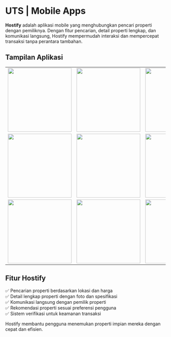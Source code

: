 # UTS | Mobile Apps  

**Hostify** adalah aplikasi mobile yang menghubungkan pencari properti dengan pemiliknya. Dengan fitur pencarian, detail properti lengkap, dan komunikasi langsung, Hostify mempermudah interaksi dan mempercepat transaksi tanpa perantara tambahan.  

## Tampilan Aplikasi  

<div align="center">  
  <table>  
    <tr>  
      <td><img src="https://i.ibb.co/N2DyDD6/starup.jpg" width="200"></td>  
      <td><img src="https://i.ibb.co/8Db0KWy/daftar.jpg" width="200"></td>  
      <td><img src="https://i.ibb.co/mVgQRLn/login.jpg" width="200"></td>  
    </tr>  
    <tr>  
      <td><img src="https://i.ibb.co/4ZThSr8/home.jpg" width="200"></td>  
      <td><img src="https://i.ibb.co/yKDh12P/search.jpg" width="200"></td>  
      <td><img src="https://i.ibb.co/CpzSQV0/wishlist.jpg" width="200"></td>  
    </tr>  
    <tr>  
      <td><img src="https://i.ibb.co/XYZ1234/example1.jpg" width="200"></td>  
      <td><img src="https://i.ibb.co/XYZ5678/example2.jpg" width="200"></td>  
      <td><img src="https://i.ibb.co/XYZ9101/example3.jpg" width="200"></td>  
    </tr>  
  </table>  
</div>  

## Fitur Hostify  
✅ Pencarian properti berdasarkan lokasi dan harga  
✅ Detail lengkap properti dengan foto dan spesifikasi  
✅ Komunikasi langsung dengan pemilik properti  
✅ Rekomendasi properti sesuai preferensi pengguna  
✅ Sistem verifikasi untuk keamanan transaksi  

Hostify membantu pengguna menemukan properti impian mereka dengan cepat dan efisien.  
